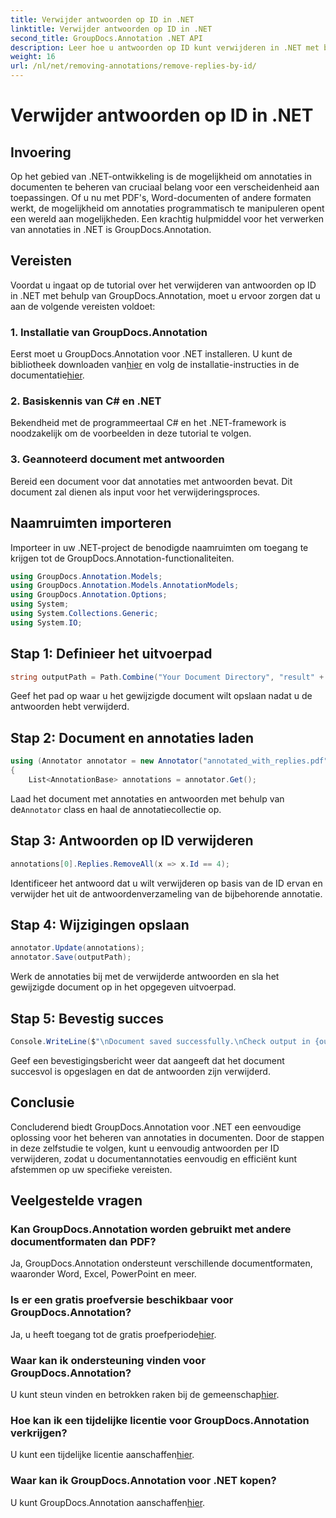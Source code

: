 ```yaml
---
title: Verwijder antwoorden op ID in .NET
linktitle: Verwijder antwoorden op ID in .NET
second_title: GroupDocs.Annotation .NET API
description: Leer hoe u antwoorden op ID kunt verwijderen in .NET met behulp van GroupDocs.Annotation. Volg onze stapsgewijze zelfstudie voor efficiënt beheer van documentannotaties.
weight: 16
url: /nl/net/removing-annotations/remove-replies-by-id/
---
```


# Verwijder antwoorden op ID in .NET

## Invoering
Op het gebied van .NET-ontwikkeling is de mogelijkheid om annotaties in documenten te beheren van cruciaal belang voor een verscheidenheid aan toepassingen. Of u nu met PDF's, Word-documenten of andere formaten werkt, de mogelijkheid om annotaties programmatisch te manipuleren opent een wereld aan mogelijkheden. Een krachtig hulpmiddel voor het verwerken van annotaties in .NET is GroupDocs.Annotation.
## Vereisten
Voordat u ingaat op de tutorial over het verwijderen van antwoorden op ID in .NET met behulp van GroupDocs.Annotation, moet u ervoor zorgen dat u aan de volgende vereisten voldoet:
### 1. Installatie van GroupDocs.Annotation
 Eerst moet u GroupDocs.Annotation voor .NET installeren. U kunt de bibliotheek downloaden van[hier](https://releases.groupdocs.com/annotation/net/) en volg de installatie-instructies in de documentatie[hier](https://tutorials.groupdocs.com/annotation/net/).
### 2. Basiskennis van C# en .NET
Bekendheid met de programmeertaal C# en het .NET-framework is noodzakelijk om de voorbeelden in deze tutorial te volgen.
### 3. Geannoteerd document met antwoorden
Bereid een document voor dat annotaties met antwoorden bevat. Dit document zal dienen als input voor het verwijderingsproces.

## Naamruimten importeren
Importeer in uw .NET-project de benodigde naamruimten om toegang te krijgen tot de GroupDocs.Annotation-functionaliteiten.
```csharp
using GroupDocs.Annotation.Models;
using GroupDocs.Annotation.Models.AnnotationModels;
using GroupDocs.Annotation.Options;
using System;
using System.Collections.Generic;
using System.IO;
```
## Stap 1: Definieer het uitvoerpad
```csharp
string outputPath = Path.Combine("Your Document Directory", "result" + Path.GetExtension("input.pdf"));
```
Geef het pad op waar u het gewijzigde document wilt opslaan nadat u de antwoorden hebt verwijderd.
## Stap 2: Document en annotaties laden
```csharp
using (Annotator annotator = new Annotator("annotated_with_replies.pdf"))
{
    List<AnnotationBase> annotations = annotator.Get();
```
 Laad het document met annotaties en antwoorden met behulp van de`Annotator` class en haal de annotatiecollectie op.
## Stap 3: Antwoorden op ID verwijderen
```csharp
annotations[0].Replies.RemoveAll(x => x.Id == 4);
```
Identificeer het antwoord dat u wilt verwijderen op basis van de ID ervan en verwijder het uit de antwoordenverzameling van de bijbehorende annotatie.
## Stap 4: Wijzigingen opslaan
```csharp
annotator.Update(annotations);
annotator.Save(outputPath);
```
Werk de annotaties bij met de verwijderde antwoorden en sla het gewijzigde document op in het opgegeven uitvoerpad.
## Stap 5: Bevestig succes
```csharp
Console.WriteLine($"\nDocument saved successfully.\nCheck output in {outputPath}.");
```
Geef een bevestigingsbericht weer dat aangeeft dat het document succesvol is opgeslagen en dat de antwoorden zijn verwijderd.

## Conclusie
Concluderend biedt GroupDocs.Annotation voor .NET een eenvoudige oplossing voor het beheren van annotaties in documenten. Door de stappen in deze zelfstudie te volgen, kunt u eenvoudig antwoorden per ID verwijderen, zodat u documentannotaties eenvoudig en efficiënt kunt afstemmen op uw specifieke vereisten.
## Veelgestelde vragen
### Kan GroupDocs.Annotation worden gebruikt met andere documentformaten dan PDF?
Ja, GroupDocs.Annotation ondersteunt verschillende documentformaten, waaronder Word, Excel, PowerPoint en meer.
### Is er een gratis proefversie beschikbaar voor GroupDocs.Annotation?
 Ja, u heeft toegang tot de gratis proefperiode[hier](https://releases.groupdocs.com/).
### Waar kan ik ondersteuning vinden voor GroupDocs.Annotation?
 U kunt steun vinden en betrokken raken bij de gemeenschap[hier](https://forum.groupdocs.com/c/annotation/10).
### Hoe kan ik een tijdelijke licentie voor GroupDocs.Annotation verkrijgen?
 U kunt een tijdelijke licentie aanschaffen[hier](https://purchase.groupdocs.com/temporary-license/).
### Waar kan ik GroupDocs.Annotation voor .NET kopen?
 U kunt GroupDocs.Annotation aanschaffen[hier](https://purchase.groupdocs.com/buy).